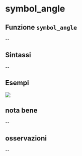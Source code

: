 # symbol\_angle

## Funzione `symbol_angle`

--

## Sintassi

--

## Esempi

![](https://github.com/pigreco/HfcQGIS/tree/852bbb62a0d5b7739914d4de0ea5b1ebbb5d81d1/img/variabili/symbol_angle/symbol_angle1.png)

## nota bene

--

## osservazioni

--

